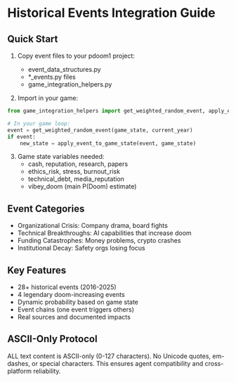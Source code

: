 # Historical Events Integration Guide

## Quick Start

1. Copy event files to your pdoom1 project:
   - event_data_structures.py
   - *_events.py files  
   - game_integration_helpers.py

2. Import in your game:
```python
from game_integration_helpers import get_weighted_random_event, apply_event_to_game_state

# In your game loop:
event = get_weighted_random_event(game_state, current_year)
if event:
    new_state = apply_event_to_game_state(event, game_state)
```

3. Game state variables needed:
   - cash, reputation, research, papers
   - ethics_risk, stress, burnout_risk
   - technical_debt, media_reputation
   - vibey_doom (main P(Doom) estimate)

## Event Categories

- Organizational Crisis: Company drama, board fights
- Technical Breakthroughs: AI capabilities that increase doom
- Funding Catastrophes: Money problems, crypto crashes
- Institutional Decay: Safety orgs losing focus

## Key Features

- 28+ historical events (2016-2025)
- 4 legendary doom-increasing events
- Dynamic probability based on game state
- Event chains (one event triggers others)
- Real sources and documented impacts

## ASCII-Only Protocol

ALL text content is ASCII-only (0-127 characters).
No Unicode quotes, em-dashes, or special characters.
This ensures agent compatibility and cross-platform reliability.
